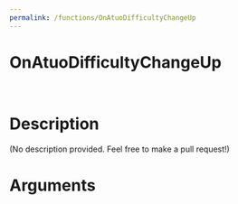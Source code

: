 ```yaml
---
permalink: /functions/OnAtuoDifficultyChangeUp
---
```

# OnAtuoDifficultyChangeUp  
&nbsp;  
# Description  
(No description provided. Feel free to make a pull request!) 
&nbsp;  
# Arguments


